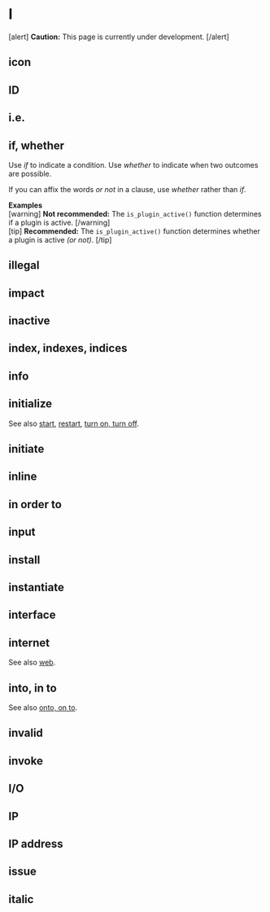 # I

[alert] **Caution:** This page is currently under development. [/alert]

## icon
## ID
## i.e.
## if, whether

Use *if* to indicate a condition. Use *whether* to indicate when two outcomes are possible.

If you can affix the words *or not* in a clause, use *whether* rather than *if*.

**Examples**  
[warning] **Not recommended:** The `is_plugin_active()` function determines if a plugin is active. [/warning]  
[tip] **Recommended:** The `is_plugin_active()` function determines whether a plugin is active *(or not)*. [/tip]  

## illegal
## impact
## inactive
## index, indexes, indices
## info
## initialize



See also [start](), [restart](), [turn on, turn off]().

## initiate
## inline
## in order to
## input
## install
## instantiate
## interface
## internet


See also [web]().

## into, in to


See also [onto, on to](o.md).

## invalid
## invoke
## I/O
## IP
## IP address
## issue
## italic

